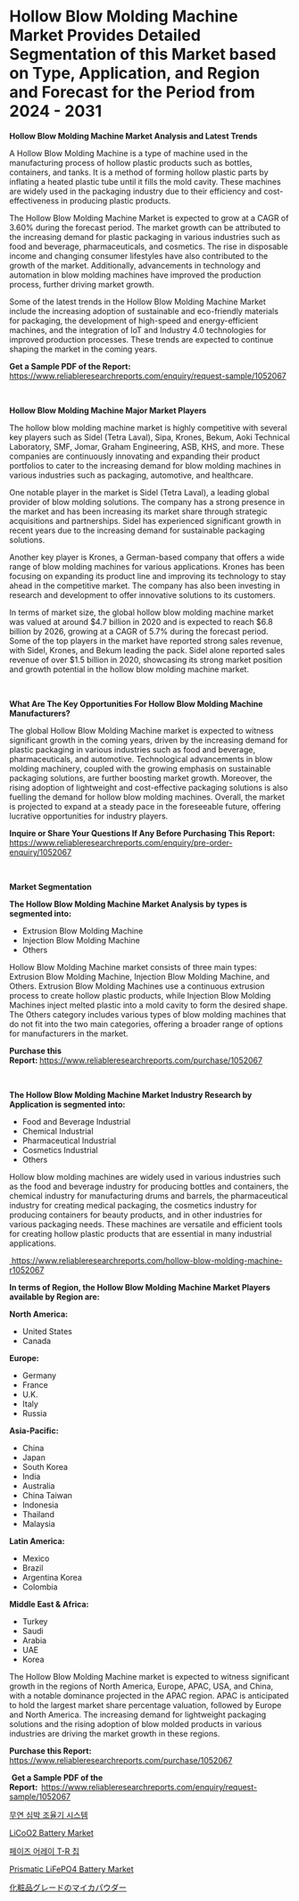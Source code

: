 <p><h1>Hollow Blow Molding Machine Market Provides Detailed Segmentation of this Market based on Type, Application, and Region and Forecast for the Period from 2024 - 2031</h1></p><p><strong>Hollow Blow Molding Machine Market Analysis and Latest Trends</strong></p>
<p><p>A Hollow Blow Molding Machine is a type of machine used in the manufacturing process of hollow plastic products such as bottles, containers, and tanks. It is a method of forming hollow plastic parts by inflating a heated plastic tube until it fills the mold cavity. These machines are widely used in the packaging industry due to their efficiency and cost-effectiveness in producing plastic products.</p><p>The Hollow Blow Molding Machine Market is expected to grow at a CAGR of 3.60% during the forecast period. The market growth can be attributed to the increasing demand for plastic packaging in various industries such as food and beverage, pharmaceuticals, and cosmetics. The rise in disposable income and changing consumer lifestyles have also contributed to the growth of the market. Additionally, advancements in technology and automation in blow molding machines have improved the production process, further driving market growth.</p><p>Some of the latest trends in the Hollow Blow Molding Machine Market include the increasing adoption of sustainable and eco-friendly materials for packaging, the development of high-speed and energy-efficient machines, and the integration of IoT and Industry 4.0 technologies for improved production processes. These trends are expected to continue shaping the market in the coming years.</p></p>
<p><strong>Get a Sample PDF of the Report:&nbsp;</strong> <a href="https://www.reliableresearchreports.com/enquiry/request-sample/1052067">https://www.reliableresearchreports.com/enquiry/request-sample/1052067</a></p>
<p>&nbsp;</p>
<p><strong>Hollow Blow Molding Machine Major Market Players</strong></p>
<p><p>The hollow blow molding machine market is highly competitive with several key players such as Sidel (Tetra Laval), Sipa, Krones, Bekum, Aoki Technical Laboratory, SMF, Jomar, Graham Engineering, ASB, KHS, and more. These companies are continuously innovating and expanding their product portfolios to cater to the increasing demand for blow molding machines in various industries such as packaging, automotive, and healthcare.</p><p>One notable player in the market is Sidel (Tetra Laval), a leading global provider of blow molding solutions. The company has a strong presence in the market and has been increasing its market share through strategic acquisitions and partnerships. Sidel has experienced significant growth in recent years due to the increasing demand for sustainable packaging solutions.</p><p>Another key player is Krones, a German-based company that offers a wide range of blow molding machines for various applications. Krones has been focusing on expanding its product line and improving its technology to stay ahead in the competitive market. The company has also been investing in research and development to offer innovative solutions to its customers.</p><p>In terms of market size, the global hollow blow molding machine market was valued at around $4.7 billion in 2020 and is expected to reach $6.8 billion by 2026, growing at a CAGR of 5.7% during the forecast period. Some of the top players in the market have reported strong sales revenue, with Sidel, Krones, and Bekum leading the pack. Sidel alone reported sales revenue of over $1.5 billion in 2020, showcasing its strong market position and growth potential in the hollow blow molding machine market.</p></p>
<p>&nbsp;</p>
<p><strong>What Are The Key Opportunities For Hollow Blow Molding Machine Manufacturers?</strong></p>
<p><p>The global Hollow Blow Molding Machine market is expected to witness significant growth in the coming years, driven by the increasing demand for plastic packaging in various industries such as food and beverage, pharmaceuticals, and automotive. Technological advancements in blow molding machinery, coupled with the growing emphasis on sustainable packaging solutions, are further boosting market growth. Moreover, the rising adoption of lightweight and cost-effective packaging solutions is also fuelling the demand for hollow blow molding machines. Overall, the market is projected to expand at a steady pace in the foreseeable future, offering lucrative opportunities for industry players.</p></p>
<p><strong>Inquire or Share Your Questions If Any Before Purchasing This Report:</strong> <a href="https://www.reliableresearchreports.com/enquiry/pre-order-enquiry/1052067">https://www.reliableresearchreports.com/enquiry/pre-order-enquiry/1052067</a></p>
<p>&nbsp;</p>
<p><strong>Market Segmentation</strong></p>
<p><strong>The Hollow Blow Molding Machine Market Analysis by types is segmented into:</strong></p>
<p><ul><li>Extrusion Blow Molding Machine</li><li>Injection Blow Molding Machine</li><li>Others</li></ul></p>
<p><p>Hollow Blow Molding Machine market consists of three main types: Extrusion Blow Molding Machine, Injection Blow Molding Machine, and Others. Extrusion Blow Molding Machines use a continuous extrusion process to create hollow plastic products, while Injection Blow Molding Machines inject melted plastic into a mold cavity to form the desired shape. The Others category includes various types of blow molding machines that do not fit into the two main categories, offering a broader range of options for manufacturers in the market.</p></p>
<p><strong>Purchase this Report:&nbsp;</strong><a href="https://www.reliableresearchreports.com/purchase/1052067">https://www.reliableresearchreports.com/purchase/1052067</a></p>
<p>&nbsp;</p>
<p><strong>The Hollow Blow Molding Machine Market Industry Research by Application is segmented into:</strong></p>
<p><ul><li>Food and Beverage Industrial</li><li>Chemical Industrial</li><li>Pharmaceutical Industrial</li><li>Cosmetics Industrial</li><li>Others</li></ul></p>
<p><p>Hollow blow molding machines are widely used in various industries such as the food and beverage industry for producing bottles and containers, the chemical industry for manufacturing drums and barrels, the pharmaceutical industry for creating medical packaging, the cosmetics industry for producing containers for beauty products, and in other industries for various packaging needs. These machines are versatile and efficient tools for creating hollow plastic products that are essential in many industrial applications.</p></p>
<p><a href="https://www.reliableresearchreports.com/hollow-blow-molding-machine-r1052067">&nbsp;https://www.reliableresearchreports.com/hollow-blow-molding-machine-r1052067</a></p>
<p><strong>In terms of Region, the Hollow Blow Molding Machine Market Players available by Region are:</strong></p>
<p>
    <p> <strong> North America: </strong>
        <ul>
            <li>United States</li>
            <li>Canada</li>
        </ul>
        </p> 
    <p> <strong> Europe: </strong>
        <ul>
            <li>Germany</li>
            <li>France</li>
            <li>U.K.</li>
            <li>Italy</li>
            <li>Russia</li>
        </ul>
        </p> 
    <p> <strong> Asia-Pacific: </strong>
        <ul>
            <li>China</li>
            <li>Japan</li>
            <li>South Korea</li>
            <li>India</li>
            <li>Australia</li>
            <li>China Taiwan</li>
            <li>Indonesia</li>
            <li>Thailand</li>
            <li>Malaysia</li>
        </ul>
        </p> 
    <p> <strong> Latin America: </strong>
        <ul>
            <li>Mexico</li>
            <li>Brazil</li>
            <li>Argentina Korea</li>
            <li>Colombia</li>
        </ul>
        </p> 
    <p> <strong> Middle East & Africa: </strong>
        <ul>
            <li>Turkey</li>
            <li>Saudi</li>
            <li>Arabia</li>
            <li>UAE</li>
            <li>Korea</li>
        </ul>
    </p>
    </p>
<p><p>The Hollow Blow Molding Machine market is expected to witness significant growth in the regions of North America, Europe, APAC, USA, and China, with a notable dominance projected in the APAC region. APAC is anticipated to hold the largest market share percentage valuation, followed by Europe and North America. The increasing demand for lightweight packaging solutions and the rising adoption of blow molded products in various industries are driving the market growth in these regions.</p></p>
<p><strong>Purchase this Report: </strong><a href="https://www.reliableresearchreports.com/purchase/1052067">https://www.reliableresearchreports.com/purchase/1052067</a></p>
<p>&nbsp;<strong>Get a Sample PDF of the Report:&nbsp;&nbsp;</strong><a href="https://www.reliableresearchreports.com/enquiry/request-sample/1052067">https://www.reliableresearchreports.com/enquiry/request-sample/1052067</a></p>
<p><strong></strong></p>
<p><p><a href="https://medium.com/@milonmizanur430/%EB%A6%AC%EB%93%9C%EB%A6%AC%EC%8A%A4-%ED%8E%98%EC%9D%B4%EC%8B%B8%EB%A9%94%EC%9D%B4%EC%BB%A4-%EC%8B%9C%EC%8A%A4%ED%85%9C-%EC%8B%9C%EC%9E%A5%EC%9D%80-2024%EB%85%84%EB%B6%80%ED%84%B0-2031%EB%85%84%EA%B9%8C%EC%A7%80-%EC%84%B1%EC%9E%A5-%EC%A0%84%EB%A7%9D%EC%9D%84-%EA%B8%B0%EB%8C%80%ED%95%98%EA%B3%A0-%EC%9E%88%EC%9C%BC%EB%A9%B0-%EC%8B%9C%EC%9E%A5%EC%9D%98-%EB%8F%99%ED%96%A5-%EB%B6%84%EC%84%9D%EC%97%90-%EB%94%B0%EB%A5%B4%EB%A9%B4-%EC%95%A0%ED%94%8C%EB%A6%AC%EC%BC%80%EC%9D%B4%EC%85%98-%EC%A7%80%EC%97%AD-%EC%A0%84%EB%A7%9D-%EB%B0%8F-%EC%88%98%EC%9D%B5%EC%9D%84-%EA%B3%A0%EB%A0%A4%ED%95%98%EB%A9%B4-cagr-469898199c62">무연 심박 조율기 시스템</a></p><p><a href="https://github.com/SheilaBruen2023/Market-Research-Report-List-1/blob/main/licoo2-battery-market.md">LiCoO2 Battery Market</a></p><p><a href="https://medium.com/@achimcoteanu1/quot-2024%EB%85%84%EB%B6%80%ED%84%B0-2031%EB%85%84%EA%B9%8C%EC%A7%80%EC%9D%98-%EB%8B%A4%EC%96%91%ED%95%9C-%EA%B8%B0%ED%9A%8C%EC%99%80-%EB%8F%84%EC%A0%84-%EC%9A%94%EC%86%8C%EC%97%90-%EB%8C%80%ED%95%9C-%EC%83%81%EC%84%B8%ED%95%9C-%EB%B6%84%EC%84%9D%EA%B3%BC-%ED%95%A8%EA%BB%98-%ED%8E%98%EC%9D%B4%EC%A6%88%EB%93%9C-%EC%96%B4%EB%A0%88%EC%9D%B4-t-r-%EC%B9%A9-%EC%8B%9C%EC%9E%A5-%EB%8F%99%ED%96%A5-quot-b9e6411af547">페이즈 어레이 T-R 칩</a></p><p><a href="https://github.com/marthawweekle/Market-Research-Report-List-1/blob/main/prismatic-lifepo4-battery-market.md">Prismatic LiFePO4 Battery Market</a></p><p><a href="https://github.com/ddwcuskozol07187/Market-Research-Report-List-2/blob/main/4249225151967.md">化粧品グレードのマイカパウダー</a></p></p>